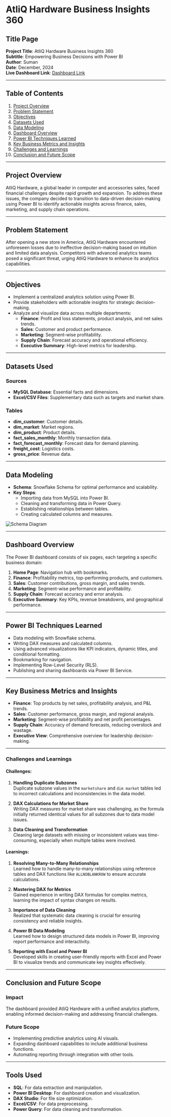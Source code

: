 # AtliQ Hardware Business Insights 360

## Title Page
**Project Title**: AtliQ Hardware Business Insights 360  
**Subtitle**: Empowering Business Decisions with Power BI  
**Author**: Suman  
**Date**: December, 2024  
**Live Dashboard Link**: [Dashboard Link](https://app.powerbi.com/view?r=eyJrIjoiNjFjOWFlNjQtZTEyZC00NzYxLWI3NmItZjAwOTM4NDk1NGExIiwidCI6ImM2ZTU0OWIzLTVmNDUtNDAzMi1hYWU5LWQ0MjQ0ZGM1YjJjNCJ9)  

---

## Table of Contents
1. [Project Overview](#project-overview)  
2. [Problem Statement](#problem-statement)  
3. [Objectives](#objectives)  
4. [Datasets Used](#datasets-used)  
5. [Data Modeling](#data-modeling)  
6. [Dashboard Overview](#dashboard-overview)  
7. [Power BI Techniques Learned](#power-bi-techniques-learned)  
8. [Key Business Metrics and Insights](#key-business-metrics-and-insights)  
9. [Challenges and Learnings](#challenges-and-learnings)  
10. [Conclusion and Future Scope](#conclusion-and-future-scope)  

---

## Project Overview
AtliQ Hardware, a global leader in computer and accessories sales, faced financial challenges despite rapid growth and expansion. To address these issues, the company decided to transition to data-driven decision-making using Power BI to identify actionable insights across finance, sales, marketing, and supply chain operations.

---

## Problem Statement
After opening a new store in America, AtliQ Hardware encountered unforeseen losses due to ineffective decision-making based on intuition and limited data analysis. Competitors with advanced analytics teams posed a significant threat, urging AtliQ Hardware to enhance its analytics capabilities.

---

## Objectives
- Implement a centralized analytics solution using Power BI.  
- Provide stakeholders with actionable insights for strategic decision-making.  
- Analyze and visualize data across multiple departments:  
  - **Finance**: Profit and loss statements, product analysis, and net sales trends.  
  - **Sales**: Customer and product performance.  
  - **Marketing**: Segment-wise profitability.  
  - **Supply Chain**: Forecast accuracy and operational efficiency.  
  - **Executive Summary**: High-level metrics for leadership.

---

## Datasets Used
### Sources
- **MySQL Database**: Essential facts and dimensions.  
- **Excel/CSV Files**: Supplementary data such as targets and market share.

### Tables
- **dim_customer**: Customer details.  
- **dim_market**: Market regions.  
- **dim_product**: Product details.  
- **fact_sales_monthly**: Monthly transaction data.  
- **fact_forecast_monthly**: Forecast data for demand planning.  
- **freight_cost**: Logistics costs.  
- **gross_price**: Revenue data.

---

## Data Modeling
- **Schema**: Snowflake Schema for optimal performance and scalability.  
- **Key Steps**:  
  - Importing data from MySQL into Power BI.  
  - Cleaning and transforming data in Power Query.  
  - Establishing relationships between tables.  
  - Creating calculated columns and measures.  

![Schema Diagram](#) <!-- Add a link or file path to the schema diagram image -->

---

## Dashboard Overview
The Power BI dashboard consists of six pages, each targeting a specific business domain:

1. **Home Page**: Navigation hub with bookmarks.  
2. **Finance**: Profitability metrics, top-performing products, and customers.  
3. **Sales**: Customer contributions, gross margin, and sales trends.  
4. **Marketing**: Segment-wise performance and profitability.  
5. **Supply Chain**: Forecast accuracy and error analysis.  
6. **Executive Summary**: Key KPIs, revenue breakdowns, and geographical performance.  

---

## Power BI Techniques Learned
- Data modeling with Snowflake schema.  
- Writing DAX measures and calculated columns.  
- Using advanced visualizations like KPI indicators, dynamic titles, and conditional formatting.  
- Bookmarking for navigation.  
- Implementing Row-Level Security (RLS).  
- Publishing and sharing dashboards via Power BI Service.  

---

## Key Business Metrics and Insights
- **Finance**: Top products by net sales, profitability analysis, and P&L trends.  
- **Sales**: Customer performance, gross margin, and regional analysis.  
- **Marketing**: Segment-wise profitability and net profit percentages.  
- **Supply Chain**: Accuracy of demand forecasts, reducing overstock and wastage.  
- **Executive View**: Comprehensive overview for leadership decision-making.  

---

### **Challenges and Learnings**

#### **Challenges:**

1. **Handling Duplicate Subzones**  
   Duplicate subzone values in the `marketshare` and `dim market` tables led to incorrect calculations and inconsistencies in the data model.

2. **DAX Calculations for Market Share**  
   Writing DAX measures for market share was challenging, as the formula initially returned identical values for all subzones due to data model issues.

3. **Data Cleaning and Transformation**  
   Cleaning large datasets with missing or inconsistent values was time-consuming, especially when multiple tables were involved.

#### **Learnings:**

1. **Resolving Many-to-Many Relationships**  
   Learned how to handle many-to-many relationships using reference tables and DAX functions like `ALLNOBLANKROW` to ensure accurate calculations.

2. **Mastering DAX for Metrics**  
   Gained experience in writing DAX formulas for complex metrics, learning the impact of syntax changes on results.

3. **Importance of Data Cleaning**  
   Realized that systematic data cleaning is crucial for ensuring consistency and reliable insights.

4. **Power BI Data Modeling**  
   Learned how to design structured data models in Power BI, improving report performance and interactivity.

5. **Reporting with Excel and Power BI**  
   Developed skills in creating user-friendly reports with Excel and Power BI to visualize trends and communicate key insights effectively.
 

---

## Conclusion and Future Scope
### Impact
The dashboard provided AtliQ Hardware with a unified analytics platform, enabling informed decision-making and addressing financial challenges.

### Future Scope
- Implementing predictive analytics using AI visuals.  
- Expanding dashboard capabilities to include additional business functions.  
- Automating reporting through integration with other tools.

---

## Tools Used
- **SQL**: For data extraction and manipulation.  
- **Power BI Desktop**: For dashboard creation and visualization.  
- **DAX Studio**: For file size optimization.  
- **Excel/CSV**: For data preprocessing.  
- **Power Query**: For data cleaning and transformation.  
